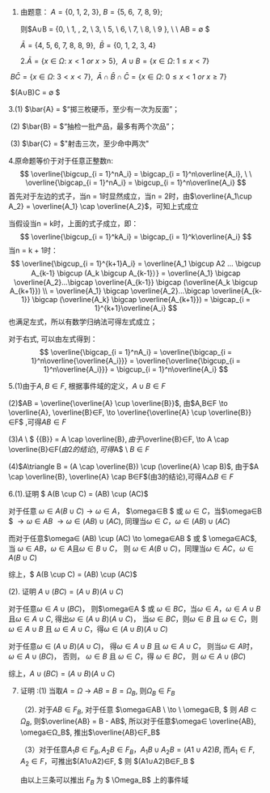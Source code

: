 1. 由题意： $A= \{0, \ 1,\  2, \ 3\}, \ B = \{5, \ 6, \, \ 7, \ 8,\ 9\}$;

   则$A∪B = \{0, \ 1, \, 2, \ 3, \ 5, \ 6, \ 7, \ 8, \ 9 \},  \ \ AB = ∅ $

   $\bar{A}=\{4, \ 5, \ 6, \ 7, \ 8, \ 8, \ 9\}, \ \ \bar{B} =\{0, \ 1, \ 2, \ 3, \ 4\}$      



   2.$\bar{A} = \{x∈Ω: \ x < 1 \ or\  x > 5\}, \ \ A∪B = \{x∈Ω: \ 1≤x<7\}$

​     $B\bar{C} = \{x∈Ω: \ 3 < x < 7\}, \ \ \bar{A}∩\bar{B}∩\bar{C} = \{x∈Ω: \ 0 ≤ x < 1 \ or \ x ≥ 7\}$

​    $(A∪B)C = ∅ $

 

  3.(1) $\bar{A} = $“掷三枚硬币，至少有一次为反面”；

​    (2) $\bar{B} = $“抽检一批产品，最多有两个次品”；

​    (3) $\bar{C} = $"射击三次，至少命中两次"



4.原命题等价于对于任意正整数n:
$$
\overline{\bigcup_{i = 1}^nA_i} = \bigcap_{i = 1}^n\overline{A_i}, \ \ \overline{\bigcap_{i = 1}^nA_i} = \bigcup_{i = 1}^n\overline{A_i}
$$
首先对于左边的式子，当n = 1时显然成立，当n = 2时，由$\overline{A_1\cup A_2} = \overline{A_1} \cap \overline{A_2}$，可知上式成立

当假设当n = k时，上面的式子成立，即：
$$
\overline{\bigcup_{i = 1}^kA_i} = \bigcap_{i = 1}^k\overline{A_i}
$$
当n = k + 1时：
$$
\overline{\bigcup_{i = 1}^{k+1}A_i} = \overline{A_1 \bigcup A2 ... \bigcup A_{k-1} \bigcup (A_k \bigcup A_{k-1}）} = \overline{A_1} \bigcap \overline{A_2}...\bigcap \overline{A_{k-1}} \bigcap (\overline{A_k \bigcup A_{k+1}}) \\ = \overline{A_1} \bigcap \overline{A_2}...\bigcap \overline{A_{k-1}} \bigcap (\overline{A_k} \bigcap \overline{A_{k+1}}) = \bigcap_{i = 1}^{k+1}\overline{A_i}
$$
也满足左式，所以有数学归纳法可得左式成立；

对于右式, 可以由左式得到：
$$
\overline{\bigcap_{i = 1}^nA_i} = \overline{\bigcap_{i = 1}^n\overline{\overline{A_i}}} = \overline{\overline{\bigcup_{i = 1}^n\overline{A_i}}} = \bigcup_{i = 1}^n\overline{A_i}
$$


5.(1)由于$A,B∈F$, 根据事件域的定义，$A∪B∈F$

(2)$AB = \overline{\overline{A} \cup \overline{B}}$, 由$A,B∈F \to \overline{A}, \overline{B}∈F, \to \overline{\overline{A} \cup \overline{B}} ∈F$ ,可得$AB∈F$

(3)$A$  \ $ {{B}} = A \cap \overline{B}$, 由于$\overline{B}∈F,  \to A \cap \overline{B}∈F$(由2的结论), 可得$A$  \ $B∈F$

(4)$A\triangle B = (A \cap \overline{B}) \cup  (\overline{A} \cap B)$, 由于$A \cap \overline{B}, \overline{A} \cap B∈F$(由3的结论),可得$A\triangle B ∈F$



6.(1).证明 $ A(B \cup C) = (AB) \cup (AC)$

对于任意 $\omega∈  A(B\cup C) \to \omega∈A$， $\omega∈B $ 或  $\omega∈C$，当$\omega∈B $  $\to \omega∈AB$ $\to  \omega∈ (AB) \cup (AC)$, 同理当$\omega∈C，\omega∈ (AB) \cup (AC)$

而对于任意$\omega∈ (AB) \cup (AC) \to \omega∈AB $ 或 $ \omega∈AC$, 当 $\omega∈AB， \omega∈A$且$\omega∈ B\cup C$， 则 $\omega∈A(B\cup C)$，同理当$\omega∈AC， \omega∈ A(B\cup C)$

综上，$ A(B \cup C) = (AB) \cup (AC)$

(2). 证明 $A ∪(BC) = (A∪B)(A∪C)$

对于任意$\omega∈A ∪(BC)$， 则$\omega∈A $ 或 $\omega∈BC$，当$\omega∈A， \omega∈A∪B$ 且$\omega∈A∪C$, 得出$\omega∈(A∪B)(A∪C)$， 当$\omega∈BC$，则$\omega∈B$  且 $\omega∈C$，则 $\omega∈A∪B$ 且 $\omega∈A∪C$，得$\omega∈(A∪B)(A∪C)$

对于任意$\omega∈ (A∪B)(A∪C)$， 得$\omega ∈A∪B$  且 $\omega ∈A∪C$， 则当$\omega∈A$时，$\omega∈ A ∪(BC)$， 否则， $\omega∈B$ 且 $\omega∈C$，得 $\omega∈BC$， 则 $\omega∈A ∪(BC)$ 

综上，$A ∪(BC) = (A∪B)(A∪C)$



7. 证明 :(1) 当取$A = Ω \ \to \ AB = B = Ω_B$,  则$Ω_B∈ F_B$

   （2). 对于$AB∈F_B$, 对于任意 $\omega∈AB \ \to \ \omega∈B, $ 则 $AB \subset \Omega_B$,  则$\overline{AB} = B - AB$,  所以对于任意$\omega∈ \overline{AB},  \omega∈Ω_B$, 推出$\overline{AB}∈F_B$

   （3）对于任意$A_1B∈F_B, A_2B∈F_B， A_1B ∪ A_2B = (A1∪A2)B$,  而$A_1∈F, A_2∈F，$可推出$(A1∪A2)∈F, $ 则 $(A1∪A2)B∈F_B $

   由以上三条可以推出 $F_B$ 为 $ \Omega_B$ 上的事件域